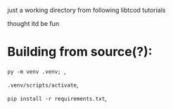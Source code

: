 
just a working directory from following libtcod tutorials

thought itd be fun

# Building from source(?):
```py -m venv .venv; ```,

```.venv/scripts/activate```,

```pip install -r requirements.txt```,



